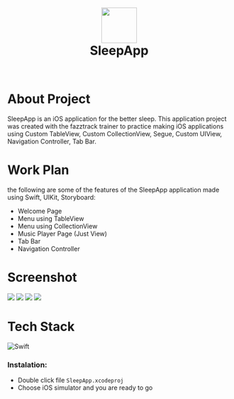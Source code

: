 <div align="center">
      <h1> <img src="https://res.cloudinary.com/dhs3ddasg/image/upload/v1667725618/Github/SleepApp/iconSleepApp_qrbqwu.png" width="80px"><br/>SleepApp</h1>
     </div>
<p align="center"> <a href="https://aldybuana.showwcase.com" target="_blank"><img alt="" src="https://img.shields.io/badge/Website-EA4C89?style=normal&logo=dribbble&logoColor=white" style="vertical-align:center" /></a> <a href="https://twitter.com/afrialdyasyurab" target="_blank"><img alt="" src="https://img.shields.io/badge/Twitter-1DA1F2?style=normal&logo=twitter&logoColor=white" style="vertical-align:center" /></a> <a href="https://www.linkedin.com/in/afrialdyasyurab/" target="_blank"><img alt="" src="https://img.shields.io/badge/LinkedIn-0077B5?style=normal&logo=linkedin&logoColor=white" style="vertical-align:center" /></a> </p>

# About Project

SleepApp is an iOS application for the better sleep. This application project was created with the fazztrack trainer to practice making iOS applications using Custom TableView, Custom CollectionView, Segue, Custom UIView, Navigation Controller, Tab Bar.

# Work Plan

the following are some of the features of the SleepApp application made using Swift, UIKit, Storyboard:
 
- Welcome Page
- Menu using TableView
- Menu using CollectionView
- Music Player Page (Just View)
- Tab Bar
- Navigation Controller 

# Screenshot

 <img src="https://res.cloudinary.com/dhs3ddasg/image/upload/v1667725618/Github/SleepApp/SleepApp1_rycadw.png">
 <img src="https://res.cloudinary.com/dhs3ddasg/image/upload/v1667725618/Github/SleepApp/SleepApp2_lnklut.png">
 <img src="https://res.cloudinary.com/dhs3ddasg/image/upload/v1667725618/Github/SleepApp/SleepApp3_deekzg.png">
 <img src="https://res.cloudinary.com/dhs3ddasg/image/upload/v1667725619/Github/SleepApp/SleepApp4_rcw5sn.png">

# Tech Stack

![Swift](https://img.shields.io/badge/swift-F54A2A?style=for-the-badge&logo=swift&logoColor=white)

### Instalation:

- Double click file `SleepApp.xcodeproj`
- Choose iOS simulator and you are ready to go

<!-- </> with 💛 by readMD (https://readmd.itsvg.in) -->
